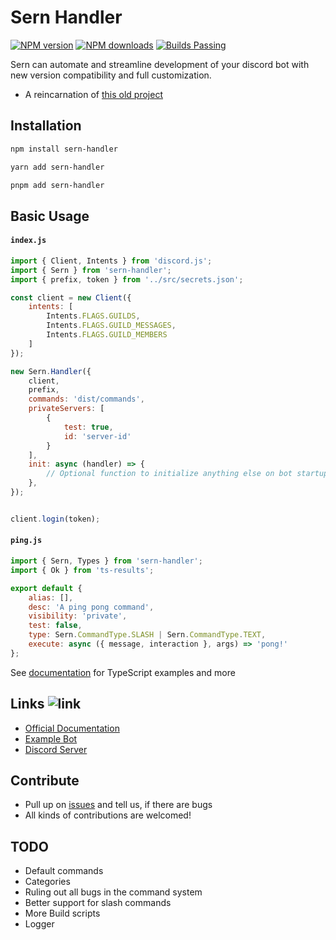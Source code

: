 # Sern Handler

<a href="https://www.npmjs.com/package/sern-handler">
<img src="https://img.shields.io/npm/v/sern_handler?maxAge=3600" alt="NPM version" /></a> <a href="https://www.npmjs.com/package/sern-handler"><img src="https://img.shields.io/npm/dt/sern_handler?maxAge=3600" alt="NPM downloads" /></a> <a href="https://www.npmjs.com/package/sern-handler"><img src="https://img.shields.io/badge/builds-stable" alt="Builds Passing"></a>

Sern can automate and streamline development of your discord bot with new version compatibility and full customization.

- A reincarnation of [this old project](https://github.com/jacoobes/sern_handler)

## Installation

```sh
npm install sern-handler
```

```sh
yarn add sern-handler
```

```sh
pnpm add sern-handler
```

## Basic Usage

#### ` index.js `

```js
import { Client, Intents } from 'discord.js';
import { Sern } from 'sern-handler';
import { prefix, token } from '../src/secrets.json';

const client = new Client({
    intents: [
        Intents.FLAGS.GUILDS,
        Intents.FLAGS.GUILD_MESSAGES,
        Intents.FLAGS.GUILD_MEMBERS
    ]
});

new Sern.Handler({
    client,
    prefix,
    commands: 'dist/commands',
    privateServers: [
        {
            test: true,
            id: 'server-id'
        }
    ],
    init: async (handler) => {
        // Optional function to initialize anything else on bot startup
    },
});


client.login(token);
```

#### ` ping.js `

```js
import { Sern, Types } from 'sern-handler';
import { Ok } from 'ts-results';

export default {
    alias: [],
    desc: 'A ping pong command',
    visibility: 'private',
    test: false,
    type: Sern.CommandType.SLASH | Sern.CommandType.TEXT,
    execute: async ({ message, interaction }, args) => 'pong!'
};
```

See [documentation](https://sern-handler.js.org) for TypeScript examples and more

## Links ![link](https://img.shields.io/badge/Coming-Soon-purple)

- [Official Documentation](https://tmp.com)
- [Example Bot](https://tmp.com)
- [Discord Server](https://google.com)

## Contribute

- Pull up on [issues](https://github.com/sern-handler/Sern/issues) and tell us, if there are bugs
- All kinds of contributions are welcomed!

## TODO

- Default commands
- Categories
- Ruling out all bugs in the command system
- Better support for slash commands
- More Build scripts
- Logger
